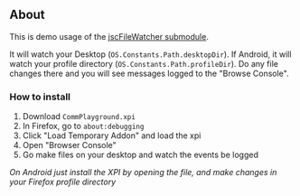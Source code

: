 ## About
This is demo usage of the [jscFileWatcher submodule](https://github.com/Noitidart/jscFileWatcher/).

It will watch your Desktop (`OS.Constants.Path.desktopDir`). If Android, it will watch your profile directory (`OS.Constants.Path.profileDir`). Do any file changes there and you will see messages logged to the "Browse Console".

### How to install
1. Download `CommPlayground.xpi`
2. In Firefox, go to `about:debugging`
3. Click "Load Temporary Addon" and load the xpi
4. Open "Browser Console"
5. Go make files on your desktop and watch the events be logged

*On Android just install the XPI by opening the file, and make changes in your Firefox profile directory*
